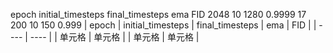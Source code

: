 epoch initial_timesteps final_timesteps   ema      FID
2048       10                1280        0.9999    17 \
200        10                150         0.999
|  epoch   | initial_timesteps  | final_timesteps | ema | FID |
|  ----  | ----  |
| 单元格  | 单元格 |
| 单元格  | 单元格 |
